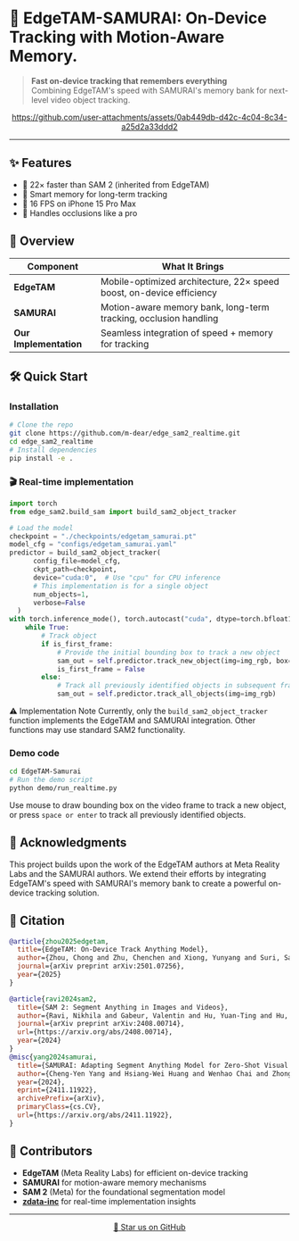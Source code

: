 # 🚀 EdgeTAM-SAMURAI: On-Device Tracking with Motion-Aware Memory.


> **Fast on-device tracking that remembers everything**  
> Combining EdgeTAM's speed with SAMURAI's memory bank for next-level video object tracking. 

<div align="center">

https://github.com/user-attachments/assets/0ab449db-d42c-4c04-8c34-a25d2a33ddd2

</div>

---

## ✨ Features

- 🚀 22× faster than SAM 2 (inherited from EdgeTAM)
- 🧠 Smart memory for long-term tracking
- 📱 16 FPS on iPhone 15 Pro Max
- 🎯 Handles occlusions like a pro

## 📖 Overview
| Component | What It Brings |
|-----------|---------------|
| **EdgeTAM** | Mobile-optimized architecture, 22× speed boost, on-device efficiency |
| **SAMURAI** | Motion-aware memory bank, long-term tracking, occlusion handling |
| **Our Implementation** | Seamless integration of speed + memory for tracking |



## 🛠️ Quick Start

### Installation

```bash
# Clone the repo
git clone https://github.com/m-dear/edge_sam2_realtime.git
cd edge_sam2_realtime
# Install dependencies
pip install -e .
```

### 🎬 Real-time implementation

```python
import torch
from edge_sam2.build_sam import build_sam2_object_tracker

# Load the model
checkpoint = "./checkpoints/edgetam_samurai.pt"
model_cfg = "configs/edgetam_samurai.yaml"
predictor = build_sam2_object_tracker(
      config_file=model_cfg,
      ckpt_path=checkpoint,
      device="cuda:0",  # Use "cpu" for CPU inference
      # This implementation is for a single object
      num_objects=1, 
      verbose=False
  )
with torch.inference_mode(), torch.autocast("cuda", dtype=torch.bfloat16):
    while True:        
        # Track object
        if is_first_frame:
            # Provide the initial bounding box to track a new object
            sam_out = self.predictor.track_new_object(img=img_rgb, box=bbox)
            is_first_frame = False
        else:
            # Track all previously identified objects in subsequent frames
            sam_out = self.predictor.track_all_objects(img=img_rgb)
```
⚠️ Implementation Note
Currently, only the `build_sam2_object_tracker` function implements the EdgeTAM and SAMURAI integration. Other functions may use standard SAM2 functionality.

### Demo code
```bash
cd EdgeTAM-Samurai
# Run the demo script
python demo/run_realtime.py
```
Use mouse to draw bounding box on the video frame to track a new object, or press `space or enter` to track all previously identified objects.


## 🙏 Acknowledgments
This project builds upon the work of the EdgeTAM authors at Meta Reality Labs and the SAMURAI authors. We extend their efforts by integrating EdgeTAM's speed with SAMURAI's memory bank to create a powerful on-device tracking solution.


## 📄 Citation
```bibtex
@article{zhou2025edgetam,
  title={EdgeTAM: On-Device Track Anything Model},
  author={Zhou, Chong and Zhu, Chenchen and Xiong, Yunyang and Suri, Saksham and Xiao, Fanyi and Wu, Lemeng and Krishnamoorthi, Raghuraman and Dai, Bo and Loy, Chen Change and Chandra, Vikas and Soran, Bilge},
  journal={arXiv preprint arXiv:2501.07256},
  year={2025}
}

@article{ravi2024sam2,
  title={SAM 2: Segment Anything in Images and Videos},
  author={Ravi, Nikhila and Gabeur, Valentin and Hu, Yuan-Ting and Hu, Ronghang and Ryali, Chaitanya and Ma, Tengyu and Khedr, Haitham and R{\"a}dle, Roman and Rolland, Chloe and Gustafson, Laura and Mintun, Eric and Pan, Junting and Alwala, Kalyan Vasudev and Carion, Nicolas and Wu, Chao-Yuan and Girshick, Ross and Doll{\'a}r, Piotr and Feichtenhofer, Christoph},
  journal={arXiv preprint arXiv:2408.00714},
  url={https://arxiv.org/abs/2408.00714},
  year={2024}
}
@misc{yang2024samurai,
  title={SAMURAI: Adapting Segment Anything Model for Zero-Shot Visual Tracking with Motion-Aware Memory}, 
  author={Cheng-Yen Yang and Hsiang-Wei Huang and Wenhao Chai and Zhongyu Jiang and Jenq-Neng Hwang},
  year={2024},
  eprint={2411.11922},
  archivePrefix={arXiv},
  primaryClass={cs.CV},
  url={https://arxiv.org/abs/2411.11922}, 
}
```
## 🤝 Contributors
- **EdgeTAM** (Meta Reality Labs) for efficient on-device tracking
- **SAMURAI** for motion-aware memory mechanisms  
- **SAM 2** (Meta) for the foundational segmentation model
- **[zdata-inc](https://github.com/zdata-inc/sam2_realtime)** for real-time implementation insights

---

<div align="center">

[🌟 Star us on GitHub](https://github.com/m-dear/EdgeTAM-Samurai.git) 

</div>
